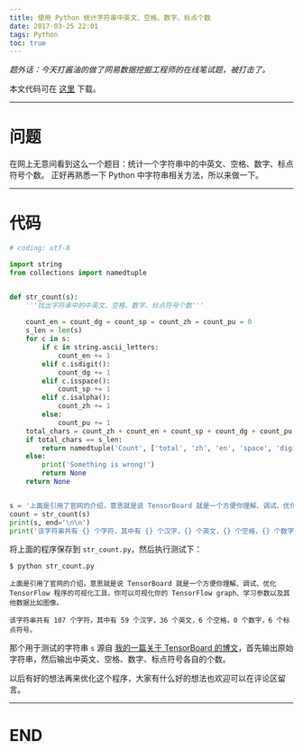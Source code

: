 ```yaml
---
title: 使用 Python 统计字符串中英文、空格、数字、标点个数
date: 2017-03-25 22:01
tags: Python
toc: true
---
```


*题外话：今天打酱油的做了网易数据挖掘工程师的在线笔试题，被打击了。*

本文代码可在 [这里](http://download.csdn.net/detail/u010099080/9793725) 下载。

<!-- more -->

---

# 问题

在网上无意间看到这么一个题目：统计一个字符串中的中英文、空格、数字、标点符号个数。
正好再熟悉一下 Python 中字符串相关方法，所以来做一下。

---

# 代码

```python
# coding: utf-8

import string
from collections import namedtuple


def str_count(s):
    '''找出字符串中的中英文、空格、数字、标点符号个数'''
    
    count_en = count_dg = count_sp = count_zh = count_pu = 0
    s_len = len(s)
    for c in s:
        if c in string.ascii_letters:
            count_en += 1
        elif c.isdigit():
            count_dg += 1
        elif c.isspace():
            count_sp += 1
        elif c.isalpha():
            count_zh += 1
        else:
            count_pu += 1
    total_chars = count_zh + count_en + count_sp + count_dg + count_pu
    if total_chars == s_len:
        return namedtuple('Count', ['total', 'zh', 'en', 'space', 'digit', 'punc'])(s_len, count_zh, count_en, count_sp, count_dg, count_pu)
    else:
        print('Something is wrong!')
        return None
    return None


s = '上面是引用了官网的介绍，意思就是说 TensorBoard 就是一个方便你理解、调试、优化 TensorFlow 程序的可视化工具，你可以可视化你的 TensorFlow graph、学习参数以及其他数据比如图像。'
count = str_count(s)
print(s, end='\n\n')
print('该字符串共有 {} 个字符，其中有 {} 个汉字，{} 个英文，{} 个空格，{} 个数字，{} 个标点符号。'.format(count.total, count.zh, count.en, count.space, count.digit, count.punc))
```

将上面的程序保存到 `str_count.py`，然后执行测试下：

```shell
$ python str_count.py

上面是引用了官网的介绍，意思就是说 TensorBoard 就是一个方便你理解、调试、优化 TensorFlow 程序的可视化工具，你可以可视化你的 TensorFlow graph、学习参数以及其他数据比如图像。

该字符串共有 107 个字符，其中有 59 个汉字，36 个英文，6 个空格，0 个数字，6 个标点符号。
```

那个用于测试的字符串 `s` 源自 [我的一篇关于 TensorBoard 的博文](http://blog.csdn.net/u010099080/article/details/62882006)，首先输出原始字符串，然后输出中英文、空格、数字、标点符号各自的个数。

以后有好的想法再来优化这个程序，大家有什么好的想法也欢迎可以在评论区留言。

---

# END
